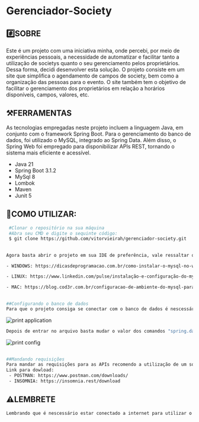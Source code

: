 # Gerenciador-Society

## #️⃣SOBRE
Este é um projeto com uma iniciativa minha, onde percebi, por meio de experiências pessoais, a necessidade de automatizar e facilitar tanto a utilização de societys quanto o seu gerenciamento pelos proprietários. Dessa forma, decidi desenvolver esta solução. O projeto consiste em um site que simplifica o agendamento de campos de society, bem como a organização das pessoas para o evento. O site também tem o objetivo de facilitar o gerenciamento dos proprietários em relação a horários disponíveis, campos, valores, etc.

## ⚒️FERRAMENTAS
As tecnologias empregadas neste projeto incluem a linguagem Java, em conjunto com o framework Spring Boot. Para o gerenciamento do banco de dados, foi utilizado o MySQL, integrado ao Spring Data. Além disso, o Spring Web foi empregado para disponibilizar APIs REST, tornando o sistema mais eficiente e acessível.

- Java 21
- Spring Boot 3.1.2
- MySql 8
- Lombok
- Maven
- Junit 5

## 🔵COMO UTILIZAR:

```bash
 #Clonar o repositório na sua máquina
 #Abra seu CMD e digite o sequinte código:
 $ git clone https://github.com/vitorvieirah/gerenciador-society.git
`````

##

```bash
Agora basta abrir o projeto em sua IDE de preferência, vale ressaltar que é nescessário ter a SGBD MySQL instalada em sua máquina, caso não tenha basta seguir este link:

- WINDOWS: https://dicasdeprogramacao.com.br/como-instalar-o-mysql-no-windows/

- LINUX: https://www.linkedin.com/pulse/instalação-e-configuração-do-mysql-linux-mint-20-ubuntu-yenny-delgado/?originalSubdomain=pt

- MAC: https://blog.cod3r.com.br/configuracao-de-ambiente-do-mysql-para-mac/
````

##

```bash
##Configurando o banco de dados
Para que o projeto consiga se conectar com o banco de dados é nescessário apenas configurar seu usuário e senha, basta entrar no arquivo "application.properties", nesse sequinte caminho: "\produto-vendas\src\main\resources\application.properties": 
````
![print application](https://github.com/vitorvieirah/produto-vendas/assets/108897429/f3f05f8a-998a-41a9-a7c0-03fffc4c30e7)

```bash
Depois de entrar no arquivo basta mudar o valor dos comandos "spring.datasource.username" e "spring.datasource.password", basta colocar o seu usuário e senha, para o programa se conectar ao banco automáticamente.
````

![print config](https://github.com/vitorvieirah/produto-vendas/assets/108897429/a19a2849-5fd9-4051-a2d7-4fa9fe3e1d81)

##

```bash
##Mandando requisições
Para mandar as requisições para as APIs recomendo a utilização de um software, o "Postman" ou "Insomnia", mas claro, fique livre para utilizar o de sua preferência.
Link para dowload:
 - POSTMAN: https://www.postman.com/downloads/
 - INSOMNIA: https://insomnia.rest/download
````

## ⚠️LEMBRETE
```bash
Lembrando que é nescessário estar conectado a internet para utilizar o projeto, para assim o Maven conseguir baixar as dependências corretamente.
````
